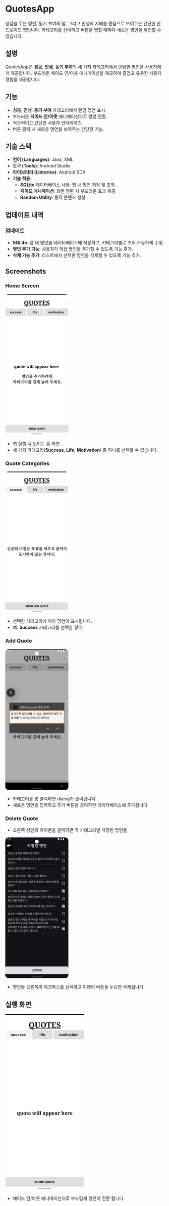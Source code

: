 # QuotesApp

영감을 주는 명언, 동기 부여의 말, 그리고 인생의 지혜를 랜덤으로 보여주는 간단한 안드로이드 앱입니다. 카테고리를 선택하고 버튼을 탭할 때마다 새로운 명언을 확인할 수 있습니다.

## 설명

QuotesApp은 **성공**, **인생**, **동기 부여**의 세 가지 카테고리에서 랜덤한 명언을 사용자에게 제공합니다. 부드러운 페이드 인/아웃 애니메이션을 제공하여 즐겁고 유용한 사용자 경험을 제공합니다. 

## 기능

- **성공**, **인생**, **동기 부여** 카테고리에서 랜덤 명언 표시.
- 부드러운 **페이드 인/아웃** 애니메이션으로 명언 전환.
- 직관적이고 간단한 사용자 인터페이스.
- 버튼 클릭 시 새로운 명언을 보여주는 간단한 기능.

## 기술 스택

- **언어 (Languages)**: Java, XML
- **도구 (Tools)**: Android Studio
- **라이브러리 (Libraries)**: Android SDK
- **기술 적용**:
  - **SQLite** 데이터베이스 사용: 앱 내 명언 저장 및 조회
  - **페이드 애니메이션**: 화면 전환 시 부드러운 효과 제공
  - **Random Utility**: 동적 콘텐츠 생성

## 업데이트 내역

### 업데이트
- **SQLite**: 앱 내 명언을 데이터베이스에 저장하고, 카테고리별로 조회 가능하게 수정.
- **명언 추가 기능**: 사용자가 직접 명언을 추가할 수 있도록 기능 추가.
- **삭제 기능 추가**: 리스트에서 선택한 명언을 삭제할 수 있도록 기능 추가.

## Screenshots

### Home Screen
<img src="screenshots/home.png" alt="Home Screen" width="200">

- 앱 실행 시 보이는 홈 화면.  
- 세 가지 카테고리(**Success**, **Life**, **Motivation**) 중 하나를 선택할 수 있습니다.

### Quote Categories
<img src="screenshots/showQuotes.png" alt="Home Screen" width="200">

- 선택한 카테고리에 따라 명언이 표시됩니다.  
- 예: **Success** 카테고리를 선택한 경우.

### Add Quote
<img src="screenshots/add.png" alt="Home Screen" width="200">

- 카테고리를 롱 클릭하면 dialog가 출력됩니다.
- 새로운 명언을 입력하고 추가 버튼을 클릭하면 데이터베이스에 추가됩니다.

### Delete Quote

- 오른쪽 상단의 아이콘을 클릭하면  각 카테고리별 저장된 명언들 
<img src="screenshots/delete.png" alt="Home Screen" width="200">

- 명언들 오른쪽의 체크박스를 선택하고 아래의 버튼을 누르면 삭제됩니다.

## 실행 화면

<img src="video/testvideo.gif" alt="App Demo" width="250">

- 페이드 인/아웃 애니메이션으로 부드럽게 명언이 전환 됩니다.
